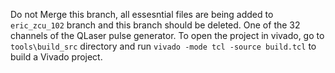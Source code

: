 Do not Merge this branch, all essesntial files are being added to `eric_zcu_102` branch and this branch should be deleted.
One of the 32 channels of the QLaser pulse generator. To open the project in vivado, go to `tools\build_src` directory and run `vivado -mode tcl -source build.tcl` to build a Vivado project.
